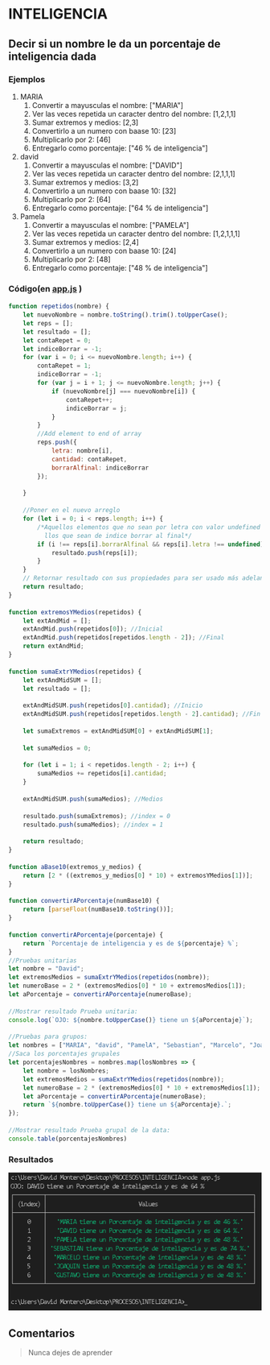 # INTELIGENCIA
  
## Decir si un nombre le da un porcentaje de inteligencia dada

### Ejemplos

1. MARIA
   1. Convertir a mayusculas el nombre: ["MARIA"]
   2. Ver las veces repetida un caracter dentro del nombre: [1,2,1,1]
   3. Sumar extremos y medios: [2,3]
   4. Convertirlo a un numero con baase 10:  [23]
   5. Multiplicarlo por 2: [46]
   6. Entregarlo como porcentaje: ["46 % de inteligencia"]
2. david
   1. Convertir a mayusculas el nombre: ["DAVID"]
   2. Ver las veces repetida un caracter dentro del nombre: [2,1,1,1]
   3. Sumar extremos y medios: [3,2]
   4. Convertirlo a un numero con baase 10:  [32]
   5. Multiplicarlo por 2: [64]
   6. Entregarlo como porcentaje: ["64 % de inteligencia"]
3. Pamela
   1. Convertir a mayusculas el nombre: ["PAMELA"]
   2. Ver las veces repetida un caracter dentro del nombre: [1,2,1,1,1]
   3. Sumar extremos y medios: [2,4]
   4. Convertirlo a un numero con baase 10:  [24]
   5. Multiplicarlo por 2: [48]
   6. Entregarlo como porcentaje: ["48 % de inteligencia"]

### Código(en [app.js](./app.js) )

``` javascript
function repetidos(nombre) {
    let nuevoNombre = nombre.toString().trim().toUpperCase();
    let reps = [];
    let resultado = [];
    let contaRepet = 0;
    let indiceBorrar = -1;
    for (var i = 0; i <= nuevoNombre.length; i++) {
        contaRepet = 1;
        indiceBorrar = -1;
        for (var j = i + 1; j <= nuevoNombre.length; j++) {
            if (nuevoNombre[j] === nuevoNombre[i]) {
                contaRepet++;
                indiceBorrar = j;
            }
        }
        //Add element to end of array
        reps.push({
            letra: nombre[i],
            cantidad: contaRepet,
            borrarAlfinal: indiceBorrar
        });

    }

    //Poner en el nuevo arreglo 
    for (let i = 0; i < reps.length; i++) {
        /*Aquellos elementos que no sean por letra con valor undefined y aque -
          llos que sean de indice borrar al final*/
        if (i !== reps[i].borrarAlfinal && reps[i].letra !== undefined) {
            resultado.push(reps[i]);
        }
    }
    // Retornar resultado con sus propiedades para ser usado más adelante.
    return resultado;
}

function extremosYMedios(repetidos) {
    let extAndMid = [];
    extAndMid.push(repetidos[0]); //Inicial
    extAndMid.push(repetidos[repetidos.length - 2]); //Final
    return extAndMid;
}

function sumaExtrYMedios(repetidos) {
    let extAndMidSUM = [];
    let resultado = [];

    extAndMidSUM.push(repetidos[0].cantidad); //Inicio
    extAndMidSUM.push(repetidos[repetidos.length - 2].cantidad); //Fin

    let sumaExtremos = extAndMidSUM[0] + extAndMidSUM[1];

    let sumaMedios = 0;

    for (let i = 1; i < repetidos.length - 2; i++) {
        sumaMedios += repetidos[i].cantidad;
    }

    extAndMidSUM.push(sumaMedios); //Medios

    resultado.push(sumaExtremos); //index = 0
    resultado.push(sumaMedios); //index = 1

    return resultado;
}

function aBase10(extremos_y_medios) {
    return [2 * ((extremos_y_medios[0] * 10) + extremosYMedios[1])];
}

function convertirAPorcentaje(numBase10) {
    return [parseFloat(numBase10.toString())];
}

function convertirAPorcentaje(porcentaje) {
    return `Porcentaje de inteligencia y es de ${porcentaje} %`;
}
//Pruebas unitarias
let nombre = "David";
let extremosMedios = sumaExtrYMedios(repetidos(nombre));
let numeroBase = 2 * (extremosMedios[0] * 10 + extremosMedios[1]);
let aPorcentaje = convertirAPorcentaje(numeroBase);

//Mostrar resultado Prueba unitaria:
console.log(`OJO: ${nombre.toUpperCase()} tiene un ${aPorcentaje}`);

//Pruebas para grupos:
let nombres = ["MARIA", "david", "PamelA", "Sebastian", "Marcelo", "Joaquin", "Gustavo"];
//Saca los porcentajes grupales
let porcentajesNombres = nombres.map(losNombres => {
    let nombre = losNombres;
    let extremosMedios = sumaExtrYMedios(repetidos(nombre));
    let numeroBase = 2 * (extremosMedios[0] * 10 + extremosMedios[1]);
    let aPorcentaje = convertirAPorcentaje(numeroBase);
    return `${nombre.toUpperCase()} tiene un ${aPorcentaje}.`;
});

//Mostrar resultado Prueba grupal de la data:
console.table(porcentajesNombres)
```

### Resultados

 ![Resultados](./resultados.png)

## Comentarios

> Nunca dejes de aprender
